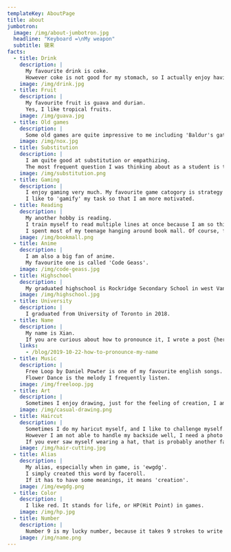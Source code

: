 ```yaml
---
templateKey: AboutPage
title: about
jumbotron:
  image: /img/about-jumbotron.jpg
  headline: "Keyboard =\nMy weapon"
  subtitle: 键来
facts:
  - title: Drink
    description: |
      My favourite drink is coke.
      However coke is not good for my stomach, so I actually enjoy having sport drink for the reason that thinking is quite energy consuming.
    image: /img/drink.jpg
  - title: Fruit
    description: |
      My favourite fruit is guava and durian. 
      Yes, I like tropical fruits.
    image: /img/guava.jpg
  - title: Old games 
    description: |
      Some old games are quite impressive to me including 'Baldur's gate' and 'Nox'.
    image: /img/nox.jpg
  - title: Substitution 
    description: |
      I am quite good at substitution or empathizing. 
      The most frequent question I was thinking about as a student is that if I was the professor, what questions would I give at next exam.
    image: /img/substitution.png
  - title: Gaming 
    description: |
      I enjoy gaming very much. My favourite game catogory is strategy or card game. 
      I like to 'gamify' my task so that I am more motivated.
  - title: Reading 
    description: |
      My another hobby is reading. 
      I train myself to read multiple lines at once because I am so thirsty for the new line when I read, espically if I found a good story, like the story of Sherlock Holmes. 
      I spent most of my teenage hanging around book mall. Of course, for the free air conditioning.
    image: /img/bookmall.png
  - title: Anime 
    description: |
      I am also a big fan of anime. 
      My favourite one is called 'Code Geass'.
    image: /img/code-geass.jpg
  - title: Highschool 
    description: |
      My graduated highschool is Rockridge Secondary School in west Vancouver.
    image: /img/highschool.jpg
  - title: University 
    description: |
      I graduated from University of Toronto in 2018.
  - title: Name 
    description: |
      My name is Xian.
      If you are curious about how to pronounce it, I wrote a post {here}.
    links:
      - /blog/2019-10-22-how-to-pronounce-my-name
  - title: Music 
    description: |
      Free Loop by Daniel Powter is one of my favourite english songs.
      Flower Dance is the melody I frequently listen.
    image: /img/freeloop.jpg
  - title: Art 
    description: |
      Sometimes I enjoy drawing, just for the feeling of creation, I am not good at it though.
    image: /img/casual-drawing.png
  - title: Haircut 
    description: |
      Sometimes I do my haricut myself, and I like to challenge myself.
      However I am not able to handle my backside well, I need a photo to assist me.
      If you ever saw myself wearing a hat, that is probably another failure on my way becoming a legendary barber.
    image: /img/hair-cutting.jpg
  - title: Alias
    description: |
      My alias, especially when in game, is 'ewgdg'.
      I simply created this word by faceroll.
      If it has to have some meanings, it means 'creation'.
    image: /img/ewgdg.png
  - title: Color 
    description: |
      I like red. It stands for life, or HP(Hit Point) in games.
    image: /img/hp.jpg
  - title: Number 
    description: |
      Number 9 is my lucky number, because it takes 9 strokes to write my name.
    image: /img/name.png
---
```

